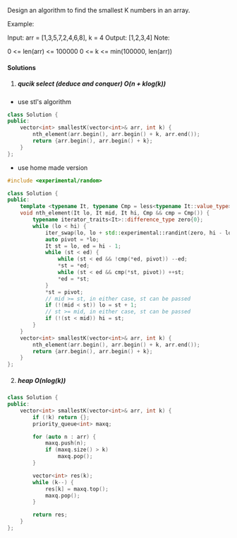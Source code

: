 Design an algorithm to find the smallest K numbers in an array.

Example:

Input:  arr = [1,3,5,7,2,4,6,8], k = 4
Output:  [1,2,3,4]
Note:

0 <= len(arr) <= 100000
0 <= k <= min(100000, len(arr))


#### Solutions

1. ##### qucik select (deduce and conquer) O(n + klog(k))

- use stl's algorithm

```c++
class Solution {
public:
    vector<int> smallestK(vector<int>& arr, int k) {
        nth_element(arr.begin(), arr.begin() + k, arr.end());
        return {arr.begin(), arr.begin() + k};
    }
};
```

- use home made version

```c++
#include <experimental/random>

class Solution {
public:
    template <typename It, typename Cmp = less<typename It::value_type>>
    void nth_element(It lo, It mid, It hi, Cmp && cmp = Cmp()) {
        typename iterator_traits<It>::difference_type zero{0};
        while (lo < hi) {
            iter_swap(lo, lo + std::experimental::randint(zero, hi - lo - 1));
            auto pivot = *lo;
            It st = lo, ed = hi - 1;
            while (st < ed) {
                while (st < ed && !cmp(*ed, pivot)) --ed;
                *st = *ed;
                while (st < ed && cmp(*st, pivot)) ++st;
                *ed = *st;
            }
            *st = pivot;
            // mid >= st, in either case, st can be passed
            if (!(mid < st)) lo = st + 1;
            // st >= mid, in either case, st can be passed
            if (!(st < mid)) hi = st;
        }
    }
    vector<int> smallestK(vector<int>& arr, int k) {
        nth_element(arr.begin(), arr.begin() + k, arr.end());
        return {arr.begin(), arr.begin() + k};
    }
};
```

2. ##### heap O(nlog(k))


```c++
class Solution {
public:
    vector<int> smallestK(vector<int>& arr, int k) {
        if (!k) return {};
        priority_queue<int> maxq;

        for (auto n : arr) {
            maxq.push(n);
            if (maxq.size() > k)
                maxq.pop();
        }

        vector<int> res(k);
        while (k--) {
            res[k] = maxq.top();
            maxq.pop();
        }

        return res;
    }
};
```